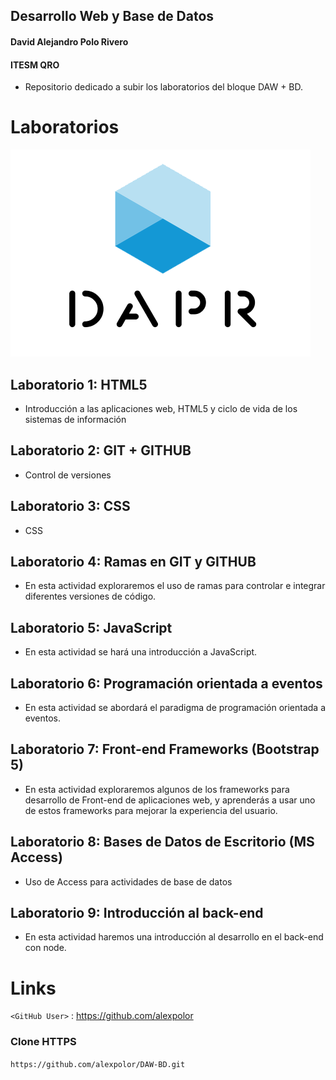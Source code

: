 ## Desarrollo Web y Base de Datos
#### David Alejandro Polo Rivero
#### ITESM QRO


- Repositorio dedicado a subir los laboratorios del bloque DAW + BD.


# Laboratorios

![](https://github.com/alexpolor/DAW-BD/blob/main/Lab1/dapr%20logo.png)
## Laboratorio 1: HTML5
- Introducción a las aplicaciones web, HTML5 y ciclo de vida de los sistemas de información
## Laboratorio 2: GIT + GITHUB
- Control de versiones
## Laboratorio 3: CSS
- CSS
## Laboratorio 4: Ramas en GIT y GITHUB
- En esta actividad exploraremos el uso de ramas para controlar e integrar diferentes versiones de código.
## Laboratorio 5: JavaScript
- En esta actividad se hará una introducción a JavaScript.
## Laboratorio 6: Programación orientada a eventos
- En esta actividad se abordará el paradigma de programación orientada a eventos.
## Laboratorio 7: Front-end Frameworks (Bootstrap 5)
- En esta actividad exploraremos algunos de los frameworks para desarrollo de Front-end de aplicaciones web, y aprenderás a usar uno de estos frameworks para mejorar la experiencia del usuario.
## Laboratorio 8: Bases de Datos de Escritorio (MS Access)
- Uso de Access para actividades de base de datos
## Laboratorio 9: Introducción al back-end
- En esta actividad haremos una introducción al desarrollo en el back-end con node.



# Links


`<GitHub User>` : https://github.com/alexpolor



### Clone  HTTPS


`https://github.com/alexpolor/DAW-BD.git`

